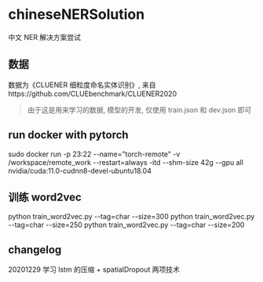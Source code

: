 # chineseNERSolution
中文 NER 解决方案尝试

## 数据

数据为《CLUENER 细粒度命名实体识别》, 来自https://github.com/CLUEbenchmark/CLUENER2020

>  由于这是用来学习的数据, 模型的开发, 仅使用 train.json 和 dev.json 即可

## run docker with pytorch
sudo docker run -p 23:22 --name="torch-remote" -v /workspace/remote_work --restart=always -itd --shm-size 42g --gpu all nvidia/cuda:11.0-cudnn8-devel-ubuntu18.04

## 训练 word2vec
python train_word2vec.py --tag=char --size=300
python train_word2vec.py --tag=char --size=250
python train_word2vec.py --tag=char --size=200

## changelog
20201229 学习 lstm 的压缩 + spatialDropout 两项技术